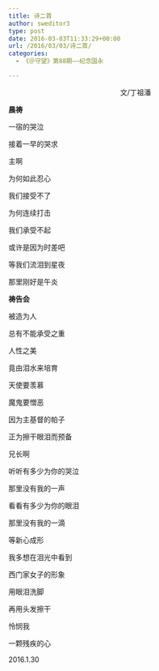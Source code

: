 ```yaml
---
title: 诗二首
author: sweditor3
type: post
date: 2016-03-03T11:33:29+00:00
url: /2016/03/03/诗二首/
categories:
  - 《＠守望》第88期——纪念国永

---
```

<p style="text-align: center;">
  文/丁祖潘
</p>

**晨祷** 

一宿的哭泣
	  
接着一早的哭求
	  
主啊
	  
为何如此忍心
	  
我们接受不了
	  
为何连续打击
	  
我们承受不起
	  
或许是因为时差吧
	  
等我们流泪到星夜
	  
那里刚好是午炎 

**祷告会** 

被造为人
	  
总有不能承受之重
	  
人性之美
	  
竟由泪水来培育
	  
天使要羡慕
	  
魔鬼要憎恶
	  
因为主基督的帕子
	  
正为擦干眼泪而预备
	  
兄长啊
	  
听听有多少为你的哭泣
	  
那里没有我的一声
	  
看看有多少为你的眼泪
	  
那里没有我的一滴
	  
等新心成形
	  
我多想在泪光中看到
	  
西门家女子的形象
	  
用眼泪洗脚
	  
再用头发擦干
	  
怜悯我
	  
一颗残疾的心 

2016.1.30